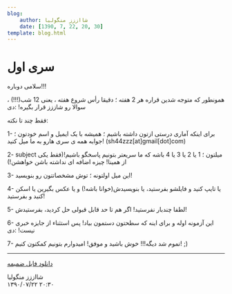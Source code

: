 ```yaml
---
blog:
    author: شااززز منگولیا
    date: [1390, 7, 22, 20, 30]
template: blog.html
---
```

# سری اول

<div class="cnt">
سلامی دوباره!!!<p></p>
<p>همونطور که متوجه شدین قراره هر 2 هفته ؛ دقیقا رأس شروع هفته ، یعنی 12 شب(!!!) ، سوالا رو شاززز قرار بگیره! :دی</p>
<p>فقط چند تا نکته:</p>
<p>1- برای اینکه آماری درستی ازتون داشته باشیم ؛ همیشه با یک ایمیل و اسم خودتون ؛ جوابه همه ی سری هارو به ما میل کنید! (sh44zzz[at]gmail[dot]com)</p>
<p>2- subject میلتون ؛ 1 یا 2 یا 3 یا 4 باشه که ما سریعتر بتونیم پاسخگو باشیم!(فقط یکی از همینا! چیزه اضافه ای نداشته باشن خواهشن!)</p>
<p>3- این میل اولتونه ؛ توش مشخصاتتون رو بنویسید!</p>
<p>4- یا تایپ کنید و فایلشو بفرستید، یا بنویسیدش(خوانا باشه!) و یا عکس بگیرین یا اسکن کنید و بفرستید!</p>
<p>5- لطفا چندبار نفرستید! اگر هم تا حد قابل قبولی حل کردید، بفرستیدش!</p>
<p>6- این آزمونه اوله و برای اینه که سطحتون دستمون بیاد! پس استثناء از جایزه خبری نیست! :دی</p>
<p>7- تموم شد دیگه!!! خوش باشید و موفق! امیدوارم بتونیم کمکتون کنیم! ;)</p>
<p></p>
<hr/>
<a href="http://s2.picofile.com/file/7159173545/%D8%B3%D8%B1%DB%8C_%D8%A7%D9%88%D9%84_1_3.pdf.html" target="_blank" title="سری اول">دانلود فایل ضمیمه</a><p></p>
</div>

<div class="blog-info">
    <div class="blog-author">شااززز منگولیا</div>
    <div class="blog-date">۱۳۹۰/۰۷/۲۲ ۲۰:۳۰</div>
</div>

